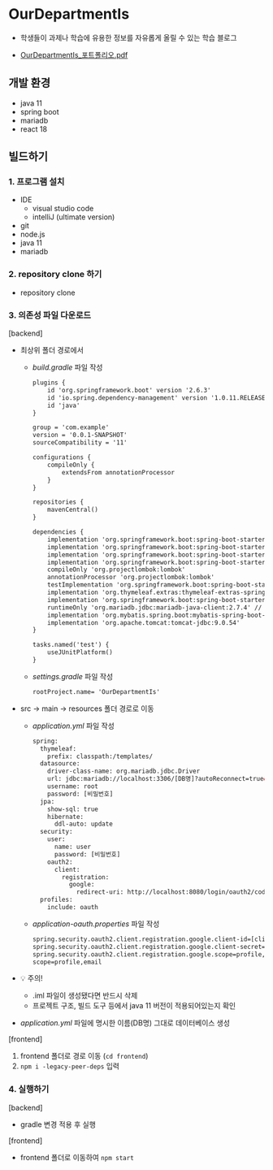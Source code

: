 # OurDepartmentIs

- 학생들이 과제나 학습에 유용한 정보를 자유롭게 올릴 수 있는 학습 블로그

- [OurDepartmentIs_포트폴리오.pdf](https://github.com/gnsdyd12/OurDepartmentIs/files/10529336/OurDepartmentIs_.pdf)

## 개발 환경

- java 11
- spring boot
- mariadb
- react 18

## 빌드하기

### 1. 프로그램 설치

- IDE
    - visual studio code
    - intelliJ (ultimate version)
- git
- node.js
- java 11
- mariadb

### 2. repository clone 하기

- repository clone

### 3. 의존성 파일 다운로드

[backend]

- 최상위 폴더 경로에서
    - *build.gradle* 파일 작성
        
        ```xml
        plugins {
            id 'org.springframework.boot' version '2.6.3'
            id 'io.spring.dependency-management' version '1.0.11.RELEASE'
            id 'java'
        }
        
        group = 'com.example'
        version = '0.0.1-SNAPSHOT'
        sourceCompatibility = '11'
        
        configurations {
            compileOnly {
                extendsFrom annotationProcessor
            }
        }
        
        repositories {
            mavenCentral()
        }
        
        dependencies {
            implementation 'org.springframework.boot:spring-boot-starter-thymeleaf'
            implementation 'org.springframework.boot:spring-boot-starter-web'
            implementation 'org.springframework.boot:spring-boot-starter-data-jpa'
            implementation 'org.springframework.boot:spring-boot-starter-security'
            compileOnly 'org.projectlombok:lombok'
            annotationProcessor 'org.projectlombok:lombok'
            testImplementation 'org.springframework.boot:spring-boot-starter-test'
            implementation 'org.thymeleaf.extras:thymeleaf-extras-springsecurity5'
            implementation 'org.springframework.boot:spring-boot-starter-oauth2-client' // social_login
            runtimeOnly 'org.mariadb.jdbc:mariadb-java-client:2.7.4' // database
            implementation 'org.mybatis.spring.boot:mybatis-spring-boot-starter:2.2.0'
            implementation 'org.apache.tomcat:tomcat-jdbc:9.0.54'
        }
        
        tasks.named('test') {
            useJUnitPlatform()
        }
        ```
        
    - *settings.gradle* 파일 작성
        
        ```xml
        rootProject.name= 'OurDepartmentIs'
        ```
        
- src → main → resources 폴더 경로로 이동
    - *application.yml* 파일 작성
        
        ```xml
        spring:
          thymeleaf:
            prefix: classpath:/templates/
          datasource:
            driver-class-name: org.mariadb.jdbc.Driver
            url: jdbc:mariadb://localhost:3306/[DB명]?autoReconnect=true&characterEncoding=utf8&tcpNoDelay=true&socketTimeout=7000&serverTimezone=UTC
            username: root
            password: [비밀번호]
          jpa:
            show-sql: true
            hibernate:
              ddl-auto: update
          security:
            user:
              name: user
              password: [비밀번호]
            oauth2:
              client:
                registration:
                  google:
                    redirect-uri: http://localhost:8080/login/oauth2/code/google
          profiles:
            include: oauth
        ```
        
    - *application-oauth.properties* 파일 작성
        
        ```xml
        spring.security.oauth2.client.registration.google.client-id=[client_id]
        spring.security.oauth2.client.registration.google.client-secret=[client_secret]
        spring.security.oauth2.client.registration.google.scope=profile,email
        scope=profile,email
        ```
        

- 💡 주의!
    - .iml 파일이 생성됐다면 반드시 삭제
    - 프로젝트 구조, 빌드 도구 등에서 java 11 버전이 적용되어있는지 확인


- *application.yml* 파일에 명시한 이름(DB명) 그대로 데이터베이스 생성

[frontend]

1. frontend 폴더로 경로 이동 (`cd frontend`)
2. `npm i -legacy-peer-deps` 입력

### 4. 실행하기

[backend]

- gradle 변경 적용 후 실행

[frontend]

- frontend 폴더로 이동하여 `npm start`
